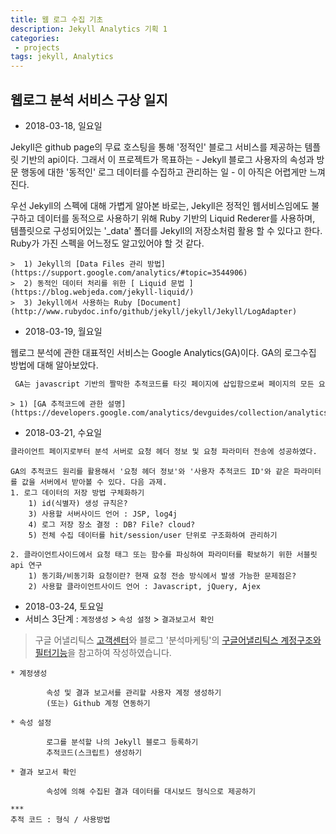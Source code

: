 ```yaml
---
title: 웹 로그 수집 기초
description: Jekyll Analytics 기획 1
categories:
 - projects
tags: jekyll, Analytics
---
```




<!-- more -->



## 웹로그 분석 서비스 구상 일지


* 2018-03-18, 일요일

 Jekyll은 github page의 무료 호스팅을 통해 '정적인' 블로그 서비스를 제공하는 템플릿 기반의 api이다. 그래서 이 프로젝트가 목표하는 - Jekyll 블로그 사용자의 속성과 방문 행동에 대한 '동적인' 로그 데이터를 수집하고 관리하는 일 - 이 아직은 어렵게만 느껴진다.

 우선 Jekyll의 스펙에 대해 가볍게 알아본 바로는, Jekyll은 정적인 웹서비스임에도 불구하고 데이터를 동적으로 사용하기 위해 Ruby 기반의 Liquid Rederer를 사용하며, 템플릿으로 구성되어있는 '_data' 폴더를 Jekyll의 저장소처럼 활용 할 수 있다고 한다. Ruby가 가진 스펙을 어느정도 알고있어야 할 것 같다.

    >  1) Jekyll의 [Data Files 관리 방법](https://support.google.com/analytics/#topic=3544906) 
    >  2) 동적인 데이터 처리를 위한 [ Liquid 문법 ](https://blog.webjeda.com/jekyll-liquid/) 
    >  3) Jekyll에서 사용하는 Ruby [Document](http://www.rubydoc.info/github/jekyll/jekyll/Jekyll/LogAdapter)


* 2018-03-19, 월요일

 웹로그 분석에 관한 대표적인 서비스는 Google Analytics(GA)이다. GA의 로그수집 방법에 대해 알아보았다.
```sh
 GA는 javascript 기반의 짤막한 추적코드를 타깃 페이지에 삽입함으로써 페이지의 모든 요청 및 로그 정보를 GA의 서버로 전송한다. 추적코드 내에는 1x1의 투명한 이미지 소스가 포함되어있으며, 타깃 페이지 내 요청발생시 이미지 URL에 요청 헤더정보와 수집한 로그 정보를 쿼리스트링 형식으로 포함하여 전송한다.
```
	> 1) [GA 추적코드에 관한 설명](https://developers.google.com/analytics/devguides/collection/analyticsjs/)

* 2018-03-21, 수요일
```sh
클라이언트 페이지로부터 분석 서버로 요청 헤더 정보 및 요청 파라미터 전송에 성공하였다.
```
	GA의 추적코드 원리를 활용해서 '요청 헤더 정보'와 '사용자 추적코드 ID'와 같은 파라미터를 값을 서버에서 받아볼 수 있다. 다음 과제.
    1. 로그 데이터의 저장 방법 구체화하기
    	1) id(식별자) 생성 규칙은?
    	3) 사용할 서버사이드 언어 : JSP, log4j
        4) 로그 저장 장소 결정 : DB? File? cloud?
        5) 전체 수집 데이터를 hit/session/user 단위로 구조화하여 관리하기
        
    2. 클라이언트사이드에서 요청 태그 또는 함수를 파싱하여 파라미터를 확보하기 위한 서블릿 api 연구
        1) 동기화/비동기화 요청이란? 현재 요청 전송 방식에서 발생 가능한 문제점은?
        2) 사용할 클라이언트사이드 언어 : Javascript, jQuery, Ajex

* 2018-03-24, 토요일
* 서비스 3단계 : `계정생성` > `속성 설정` > `결과보고서 확인`
> 구글 어낼리틱스 [고객센터](https://support.google.com/analytics/#topic=3544906)와 블로그 '분석마케팅'의 [구글어낼리틱스 계정구조와 필터기능](http://analyticsmarketing.co.kr/digital-analytics/google-analytics/307/)을 참고하여 작성하였습니다. 

	* 계정생성

            속성 및 결과 보고서를 관리할 사용자 계정 생성하기
            (또는) Github 계정 연동하기

    * 속성 설정
			
            로그를 분석할 나의 Jekyll 블로그 등록하기
            추적코드(스크립트) 생성하기

    * 결과 보고서 확인

        	속성에 의해 수집된 결과 데이터를 대시보드 형식으로 제공하기

	***
    추적 코드 : 형식 / 사용방법 
    

